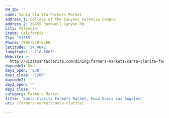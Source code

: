 ```yaml
---
FM_ID: ''
name: Santa Clarita Farmers Market
address_1: College of the Canyons Valencia Campus
address_2: 26455 Rockwell Canyon Rd.
City: Valencia
State: California
Zip: '91355'
Phone: (805)529-6266
latitude: '34.4042'
longitude: '-118.5683'
Website: >-
  http://visitsantaclarita.com/dining/farmers-markets/santa-clarita-farmers-market/
daycode1: Sun
day1_open: '830'
day1_close: '1200'
daycode2: ''
day2_open: ''
day2_close: ''
category: Farmers Market
title: 'Santa Clarita Farmers Market, Food Oasis Los Angeles'
uri: /farmers-market/santa-clarita/

---
```

